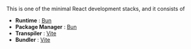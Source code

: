 This is one of the minimal React development stacks, and it consists of

* **Runtime** : [Bun](https://bun.sh/)
* **Package Manager** : [Bun](https://bun.sh/)
* **Transpiler** : [Vite](https://vitejs.dev/)
* **Bundler** : [Vite](https://vitejs.dev/)
